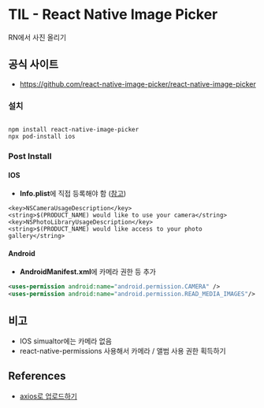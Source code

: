# TIL - React Native Image Picker

RN에서 사진 올리기

## 공식 사이트
- https://github.com/react-native-image-picker/react-native-image-picker

### 설치

```

npm install react-native-image-picker
npx pod-install ios

```

### Post Install

#### IOS 
- **Info.plist**에 직접 등록해야 함 ([참고](https://deku.posstree.com/ko/react-native/react-native-image-picker/))

```
<key>NSCameraUsageDescription</key>
<string>$(PRODUCT_NAME) would like to use your camera</string>
<key>NSPhotoLibraryUsageDescription</key>
<string>$(PRODUCT_NAME) would like access to your photo gallery</string>
```

#### Android
- **AndroidManifest.xml**에 카메라 권한 등 추가

```xml
<uses-permission android:name="android.permission.CAMERA" />
<uses-permission android:name="android.permission.READ_MEDIA_IMAGES"/>
```

## 비고
- IOS simualtor에는 카메라 없음
- react-native-permissions 사용해서 카메라 / 앨범 사용 권한 획득하기

## References
- [axios로 업로드하기](https://velog.io/@horang-e/react-native-image-picker-%EB%A1%9C-%EA%B0%80%EC%A0%B8%EC%98%A8-%ED%8C%8C%EC%9D%BC-%EC%84%9C%EB%B2%84%EC%97%90-axios%EB%A1%9C-%EC%97%85%EB%A1%9C%EB%93%9C-%ED%95%98%EA%B8%B0)
